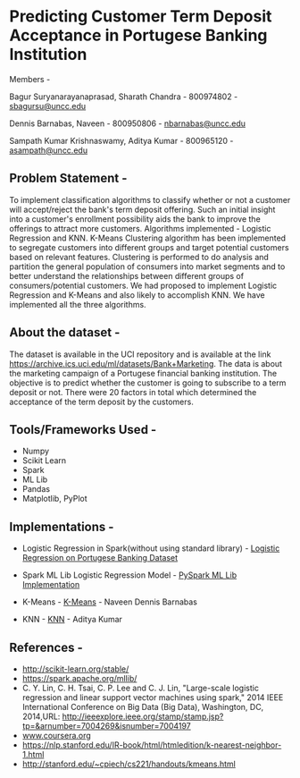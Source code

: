 # Predicting Customer Term Deposit Acceptance in Portugese Banking Institution

Members -

Bagur Suryanarayanaprasad, Sharath Chandra - 800974802 - sbagursu@uncc.edu

Dennis Barnabas, Naveen - 800950806 - nbarnabas@uncc.edu

Sampath Kumar Krishnaswamy, Aditya Kumar - 800965120 - asampath@uncc.edu

## Problem Statement -

To implement classification algorithms to classify whether or not a customer will accept/reject the bank's term deposit offering. Such an initial insight into a customer's enrollment possibility aids the bank to improve the offerings to attract more customers. Algorithms implemented - Logistic Regression and KNN. K-Means Clustering algorithm has been implemented to segregate customers into different groups and target potential customers based on relevant features. Clustering is performed to do analysis and partition the general population of consumers into market segments and to better understand the relationships between different groups of consumers/potential customers. We had proposed to implement Logistic Regression and K-Means and also likely to accomplish KNN. We have implemented all the three algorithms.

## About the dataset -

The dataset is available in the UCI repository and is available at the link https://archive.ics.uci.edu/ml/datasets/Bank+Marketing. The data is about the marketing campaign of a Portugese financial banking institution. The objective is to predict whether the customer is going to subscribe to a term deposit or not. There were 20 factors in total which determined the acceptance of the term deposit by the customers.

## Tools/Frameworks Used -
- Numpy
- Scikit Learn
- Spark
- ML Lib
- Pandas
- Matplotlib, PyPlot

## Implementations -

- Logistic Regression in Spark(without using standard library) - [Logistic Regression on Portugese Banking Dataset](https://github.com/sharathchandrabs/Cloud-Computing-Project/blob/master/report.pdf)

- Spark ML Lib Logistic Regression Model - [PySpark ML Lib Implementation](https://github.com/naveendennis/LogisticRegression-using-Spark-with-MLlib/blob/master/LogisticRegressionWithMLlib.ipynb)

- K-Means - [K-Means](https://webpages.uncc.edu/nbarnaba/KMeans/) - Naveen Dennis Barnabas

- KNN - [KNN](https://github.com/adithyaksk/KNN-cloud) - Aditya Kumar

## References - 

- http://scikit-learn.org/stable/
- https://spark.apache.org/mllib/
- C. Y. Lin, C. H. Tsai, C. P. Lee and C. J. Lin, "Large-scale logistic regression and linear support vector machines using spark," 2014 IEEE International Conference on Big Data (Big Data), Washington, DC, 2014,URL: http://ieeexplore.ieee.org/stamp/stamp.jsp?tp=&arnumber=7004269&isnumber=7004197
- www.coursera.org
- https://nlp.stanford.edu/IR-book/html/htmledition/k-nearest-neighbor-1.html
- http://stanford.edu/~cpiech/cs221/handouts/kmeans.html

